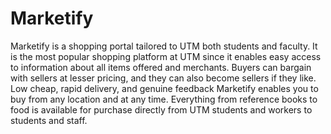 # Marketify

Marketify is a shopping portal tailored to UTM both students and faculty. It is the most popular shopping platform at UTM since it enables easy access to information about all items offered and merchants. Buyers can bargain with sellers at lesser pricing, and they can also become sellers if they like. Low cheap, rapid delivery, and genuine feedback Marketify enables you to buy from any location and at any time. Everything from reference books to food is available for purchase directly from UTM students and workers to students and staff.
